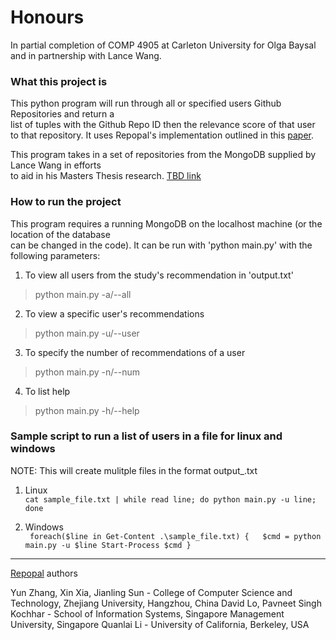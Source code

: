 
# Honours  
  In partial completion of COMP 4905 at Carleton University for Olga Baysal and in partnership with Lance Wang. 
### What this project is  
  
This python program will run through all or specified users Github Repositories and return a  
list of tuples with the Github Repo ID then the relevance score of that user to that repository. It uses Repopal's implementation outlined in this [paper](https://xin-xia.github.io/publication/saner17.pdf).  

This program takes in a set of repositories from the MongoDB supplied by Lance Wang in efforts  
to aid in his Masters Thesis research. [TBD link](n.a.)  
  
  
### How to run the project  
  
This program requires a running MongoDB on the localhost machine (or the location of the database  
can be changed in the code). It can be run with 'python main.py' with the following parameters:  
  
1. To view all users from the study's recommendation in 'output.txt'  
> python main.py -a/--all  
2. To view a specific user's recommendations  
> python main.py -u/--user <user ID>  
3. To specify the number of recommendations of a user  
> python main.py -n/--num <number>  
4. To list help
> python main.py -h/--help
  

### Sample script to run a list of users in a file for linux and windows  
NOTE: This will create mulitple files in the format output_<UserID>.txt  
  
1. Linux  
` cat sample_file.txt | while read line; do python main.py -u line; done `  
  
2. Windows  
` foreach($line in Get-Content .\sample_file.txt) {  
 $cmd = python main.py -u $line Start-Process $cmd }`

---
[Repopal](https://xin-xia.github.io/publication/saner17.pdf) authors

Yun Zhang, Xin Xia, Jianling Sun - College of Computer Science and Technology, Zhejiang University, Hangzhou, China
David Lo, Pavneet Singh Kochhar - School of Information Systems, Singapore Management University, Singapore
Quanlai Li - University of California, Berkeley, USA
